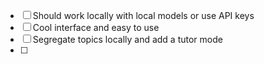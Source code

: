 - [ ] Should work locally with local models or use API keys
- [ ] Cool interface and easy to use 
- [ ] Segregate topics locally and add a tutor mode 
- [ ] 